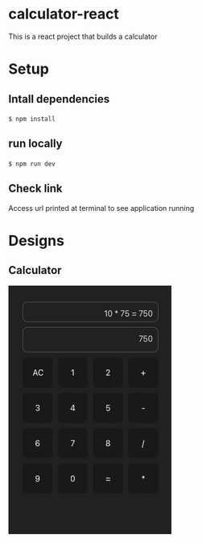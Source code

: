# calculator-react

This is a react project that builds a calculator

# Setup

## Intall dependencies

`$ npm install`

## run locally

`$ npm run dev`

## Check link

Access url printed at terminal to see application running

# Designs

## Calculator

![Calculator](/assets/calculator.png "Calculator")
